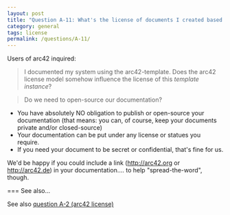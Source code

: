 ```yaml
---
layout: post
title: "Question A-11: What's the license of documents I created based upon the arc42 template?"
category: general
tags: license
permalink: /questions/A-11/
---
```


Users of arc42 inquired:

> I documented my system using the arc42-template. Does the arc42
license model somehow influence the license of this _template instance_?

>Do we need to open-source our documentation?

* You have absolutely NO obligation to publish or open-source your documentation
(that means: you can, of course, keep your documents private and/or closed-source)
* Your documentation can be put under any license or statues you require.
* If you need your document to be secret or confidential, that's fine for us.


We'd be happy if you could include a link (http://arc42.org or http://arc42.de)
in your documentation.... to help "spread-the-word", though.

=== See also...

See also [question A-2 (arc42 license)](/questions/A-2)
